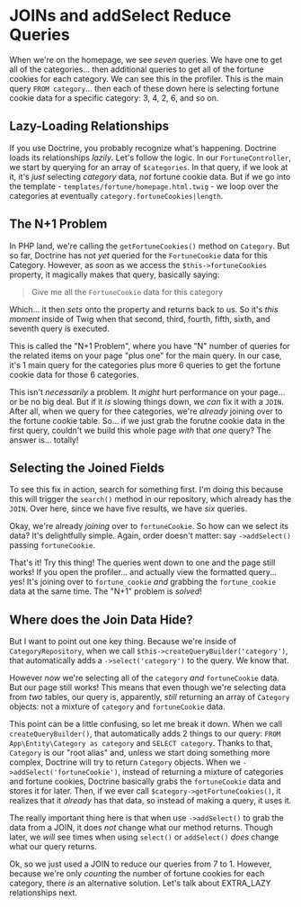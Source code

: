 # JOINs and addSelect Reduce Queries

When we're on the homepage, we see *seven* queries. We have one to get all of the
categories... then additional queries to get all of the fortune cookies for each
category. We can see this in the profiler. This is the main query `FROM category`...
then each of these down here is selecting fortune cookie data for a specific category:
3, 4, 2, 6, and so on.

## Lazy-Loading Relationships

If you use Doctrine, you probably recognize what's happening. Doctrine loads its
relationships *lazily*. Let's follow the logic. In our `FortuneController`, we
start by querying for an array of `$categories`. In that query, if we look at it,
it's *just* selecting *category* data, *not* fortune cookie data. But if we go into
the template - `templates/fortune/homepage.html.twig` - we loop over the categories
at eventually `category.fortuneCookies|length`.

## The N+1 Problem

In PHP land, we're calling the `getFortuneCookies()` method on `Category`. But so
far, Doctrine has not *yet* queried for the `FortuneCookie` data for this Category.
However, as *soon* as we access the `$this->fortuneCookies` property, it magically
makes that query, basically saying:

> Give me all the `FortuneCookie` data for this category

Which... it then *sets* onto the property and returns back to us. So it's
*this moment* inside of Twig when that second, third, fourth, fifth, sixth, and
seventh query is executed.

This is called the "N+1 Problem", where you have "N" number of queries for the
related items on your page "plus one" for the main query. In our case, it's 1
main query for the categories plus more 6 queries to get the fortune cookie data
for those 6 categories.

This isn't *necessarily* a problem. It *might* hurt performance on your page...
or be no big deal. But if it *is* slowing things down, we *can* fix it with a `JOIN`.
After all, when we query for thee categories, we're *already* joining over to the
fortune cookie table. So... if we just grab the forutne cookie data in the first
query, couldn't we build this whole page *with* that *one* query? The answer is...
totally!

## Selecting the Joined Fields

To see this fix in action, search for something first. I'm doing this because this
will trigger the `search()` method in our repository, which already has the `JOIN`.
Over here, since we have five results, we have *six* queries.

Okay, we're already *joining* over to `fortuneCookie`. So how can we select its
data? It's delightfully simple. Again, order doesn't matter: say `->addSelect()`
passing `fortuneCookie`.

That's it! Try this thing! The queries went down to one and the page still works!
If you open the profiler... and actually view the formatted query... yes! It's
joining over to `fortune_cookie` *and* grabbing the `fortune_cookie` data at the
same time. The "N+1" problem is *solved*!

## Where does the Join Data Hide?

But I want to point out one key thing. Because we're inside of
`CategoryRepository`, when we call `$this->createQueryBuilder('category')`, that
automatically adds a `->select('category')` to the query. We know that.

However *now* we're selecting all of the `category` *and* `fortuneCookie` data.
But our page still works! This means that even though we're selecting data from *two*
tables, our query is, apparently, *still* returning an array of `Category` objects:
not a mixture of `category` and `fortuneCookie` data.

This point can be a little confusing, so let me break it down. When we call
`createQueryBuilder()`, that automatically adds 2 things to our query:
`FROM App\Entity\Category as category` and `SELECT category`. Thanks to that,
`Category` is our "root alias" and, unless we start doing something more complex,
Doctrine will try to return `Category` objects. When we
`->addSelect('fortuneCookie')`, instead of returning a mixture of categories and
fortune cookies, Doctrine basically grabs the `fortuneCookie` data and stores it
for later. Then, if we ever call `$category->getFortuneCookies()`, it realizes that
it *already* has that data, so instead of making a query, it uses it.

The really important thing here is that when use `->addSelect()` to grab the
data from a JOIN, it does *not* change what our method returns. Though later, we
*will* see times when using `select()` or `addSelect()` *does* change what our
query returns.

Ok, so we just used a JOIN to reduce our queries from 7 to 1. However, because
we're only *counting* the number of fortune cookies for each category, there *is*
an alternative solution. Let's talk about EXTRA_LAZY relationships next.
